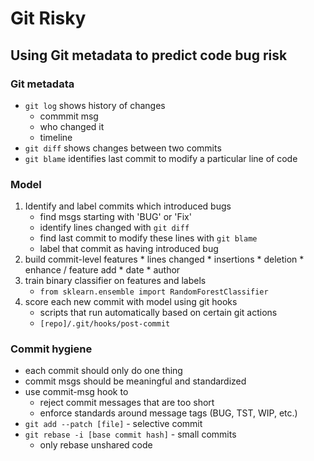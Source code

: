 # Git Risky
## Using Git metadata to predict code bug risk

### Git metadata
* `git log` shows history of changes
    * commmit msg
    * who changed it
    * timeline
* `git diff` shows changes between two commits
* `git blame` identifies last commit to modify a particular line of code

### Model
1. Identify and label commits which introduced bugs
    * find  msgs starting with 'BUG' or 'Fix'
    * identify lines changed with `git diff`
    * find last commit to modify these lines with `git blame`
    * label that commit as having introduced bug
2. build commit-level features
        * lines changed
        * insertions
        * deletion
        * enhance / feature add
        * date
        * author
3. train binary classifier on features and labels
    * `from sklearn.ensemble import RandomForestClassifier`
4. score each new commit with model using git hooks
    * scripts that run automatically based on certain git actions
    * `[repo]/.git/hooks/post-commit`

### Commit hygiene
* each commit should only do one thing
* commit msgs should be meaningful and standardized
* use commit-msg hook to 
    * reject commit messages that are too short
    * enforce standards around message tags (BUG, TST, WIP, etc.)
* `git add --patch [file]` - selective commit
* `git rebase -i [base commit hash]` - small commits
    * only rebase unshared code
